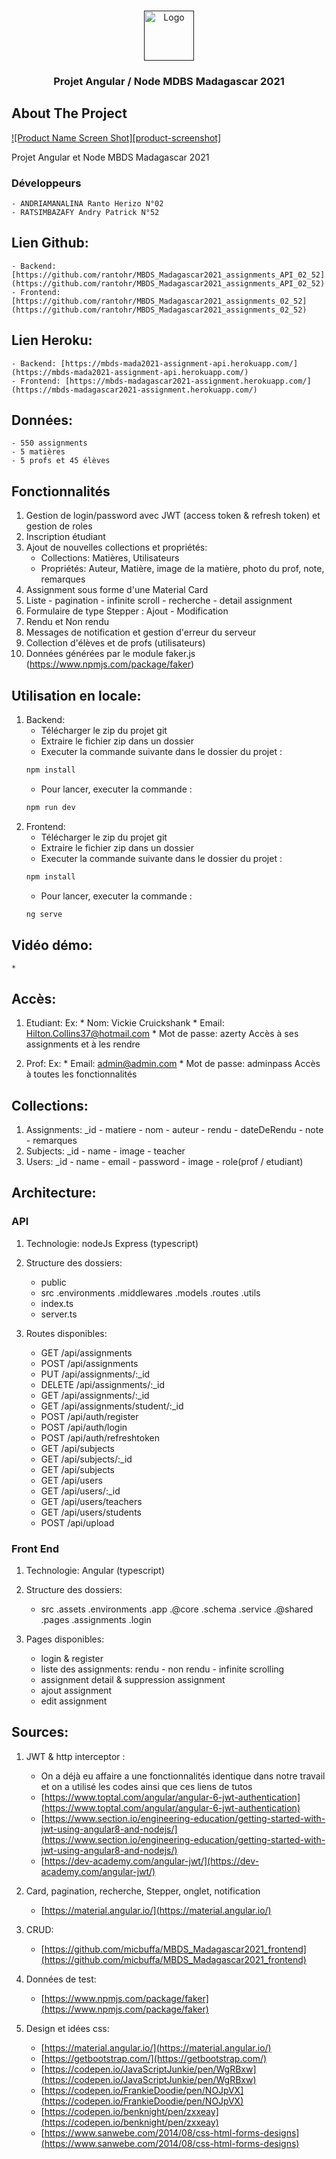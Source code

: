 <!-- PROJECT LOGO -->
<br />
<p align="center">
  <a href="">
    <img src="https://raw.githubusercontent.com/othneildrew/Best-README-Template/master/images/logo.png" alt="Logo" width="80" height="80">
  </a>

  <h3 align="center">Projet Angular / Node MDBS Madagascar 2021</h3>
</p>


<!-- ABOUT THE PROJECT -->
## About The Project

[![Product Name Screen Shot][product-screenshot]](https://example.com)

Projet Angular et Node MBDS Madagascar 2021

### Développeurs
	- ANDRIAMANALINA Ranto Herizo N°02
	- RATSIMBAZAFY Andry Patrick N°52

## Lien Github:
	- Backend: [https://github.com/rantohr/MBDS_Madagascar2021_assignments_API_02_52](https://github.com/rantohr/MBDS_Madagascar2021_assignments_API_02_52)
	- Frontend: [https://github.com/rantohr/MBDS_Madagascar2021_assignments_02_52](https://github.com/rantohr/MBDS_Madagascar2021_assignments_02_52)
	
## Lien Heroku:
	- Backend: [https://mbds-mada2021-assignment-api.herokuapp.com/](https://mbds-mada2021-assignment-api.herokuapp.com/)
	- Frontend: [https://mbds-madagascar2021-assignment.herokuapp.com/](https://mbds-madagascar2021-assignment.herokuapp.com/)
	
## Données:
	- 550 assignments
	- 5 matières
	- 5 profs et 45 élèves
	
## Fonctionnalités

1. Gestion de login/password avec JWT (access token & refresh token) et gestion de roles
2. Inscription étudiant
3. Ajout de nouvelles collections et propriétés: 
	* Collections: Matières, Utilisateurs
	* Propriétés: Auteur, Matière, image de la matière, photo du prof, note, remarques
4. Assignment sous forme d'une Material Card
5. Liste - pagination - infinite scroll - recherche - detail assignment
6. Formulaire de type Stepper : Ajout - Modification
7. Rendu et Non rendu
8. Messages de notification et gestion d'erreur du serveur
9. Collection d'élèves et de profs (utilisateurs)
10. Données générées par le module faker.js (https://www.npmjs.com/package/faker)

## Utilisation en locale:

1. Backend:
	* Télécharger le zip du projet git
	* Extraire le fichier zip dans un dossier
	* Executer la commande suivante dans le dossier du projet :
	```sh
	npm install
	```
	* Pour lancer, executer la commande : 
	```sh
	npm run dev
	```
2. Frontend:
	* Télécharger le zip du projet git
	* Extraire le fichier zip dans un dossier
	* Executer la commande suivante dans le dossier du projet :
	```sh
	npm install
	```
	* Pour lancer, executer la commande :
	```sh
	ng serve
	```
## Vidéo démo:
	* 
	
## Accès:

1. Etudiant:
	Ex: 
		* Nom: Vickie Cruickshank
		* Email: Hilton.Collins37@hotmail.com
		* Mot de passe: azerty
	Accès à ses assignments et à les rendre
	
2. Prof:
	Ex: 
		* Email: admin@admin.com
		* Mot de passe: adminpass
	Accès à toutes les fonctionnalités
	
## Collections:

1. Assignments: _id - matiere - nom - auteur - rendu - dateDeRendu - note - remarques
2. Subjects: _id - name - image - teacher
3. Users: _id - name - email - password - image - role(prof / etudiant)

## Architecture:

### API
1. Technologie: nodeJs Express (typescript)

2. Structure des dossiers:
	* public
	* src
		.environments
		.middlewares
		.models
		.routes
		.utils
	* index.ts
	* server.ts
	
3. Routes disponibles:
	* GET /api/assignments
	* POST /api/assignments
	* PUT /api/assignments/:_id
	* DELETE /api/assignments/:_id
	* GET /api/assignments/:_id
	* GET /api/assignments/student/:_id
	* POST /api/auth/register
	* POST /api/auth/login
	* POST /api/auth/refreshtoken
	* GET /api/subjects
	* GET /api/subjects/:_id
	* GET /api/subjects
	* GET /api/users
	* GET /api/users/:_id
	* GET /api/users/teachers
	* GET /api/users/students
	* POST /api/upload
	
### Front End
1. Technologie: Angular (typescript)

2. Structure des dossiers:
	* src
		.assets
		.environments
		.app
			.@core
				.schema
				.service
			.@shared
			.pages
				.assignments
				.login
	
3. Pages disponibles:
	* login & register
	* liste des assignments: rendu - non rendu - infinite scrolling
	* assignment detail & suppression assignment
	* ajout assignment
	* edit assignment
	
## Sources:
1. JWT & http interceptor : 
	* On a déjà eu affaire a une fonctionnalités identique dans notre travail et on a utilisé les codes ainsi que ces liens de tutos
	* [https://www.toptal.com/angular/angular-6-jwt-authentication](https://www.toptal.com/angular/angular-6-jwt-authentication)
	* [https://www.section.io/engineering-education/getting-started-with-jwt-using-angular8-and-nodejs/](https://www.section.io/engineering-education/getting-started-with-jwt-using-angular8-and-nodejs/)
	* [https://dev-academy.com/angular-jwt/](https://dev-academy.com/angular-jwt/)
	
2. Card, pagination, recherche, Stepper, onglet, notification
	* [https://material.angular.io/](https://material.angular.io/)
	
3. CRUD:
	* [https://github.com/micbuffa/MBDS_Madagascar2021_frontend](https://github.com/micbuffa/MBDS_Madagascar2021_frontend)
	
4. Données de test: 
	* [https://www.npmjs.com/package/faker](https://www.npmjs.com/package/faker)
	
5. Design et idées css:
	* [https://material.angular.io/](https://material.angular.io/)
	* [https://getbootstrap.com/](https://getbootstrap.com/)
	* [https://codepen.io/JavaScriptJunkie/pen/WgRBxw](https://codepen.io/JavaScriptJunkie/pen/WgRBxw)
	* [https://codepen.io/FrankieDoodie/pen/NOJpVX](https://codepen.io/FrankieDoodie/pen/NOJpVX) 
	* [https://codepen.io/benknight/pen/zxxeay](https://codepen.io/benknight/pen/zxxeay) 
	* [https://www.sanwebe.com/2014/08/css-html-forms-designs](https://www.sanwebe.com/2014/08/css-html-forms-designs) 	
